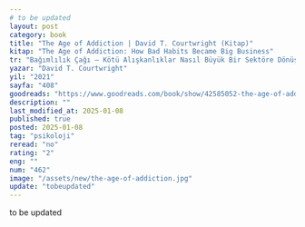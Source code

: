 ```yaml
---
# to be updated
layout: post
category: book
title: "The Age of Addiction | David T. Courtwright (Kitap)"
kitap: "The Age of Addiction: How Bad Habits Became Big Business"
tr: "Bağımlılık Çağı – Kötü Alışkanlıklar Nasıl Büyük Bir Sektöre Dönüştü?"
yazar: "David T. Courtwright"
yil: "2021"
sayfa: "408"
goodreads: "https://www.goodreads.com/book/show/42585052-the-age-of-addiction"
description: ""
last_modified_at: 2025-01-08
published: true
posted: 2025-01-08
tag: "psikoloji"
reread: "no"
rating: "2"
eng: ""
num: "462"
image: "/assets/new/the-age-of-addiction.jpg"
update: "tobeupdated"
---
```


to be updated
